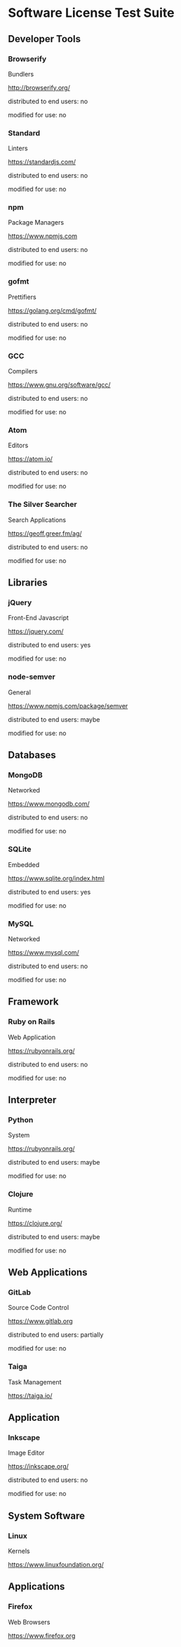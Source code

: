# Software License Test Suite

## Developer Tools

### Browserify

Bundlers

<http://browserify.org/>

distributed to end users: no

modified for use: no

### Standard

Linters

<https://standardjs.com/>

distributed to end users: no

modified for use: no

### npm

Package Managers

<https://www.npmjs.com>

distributed to end users: no

modified for use: no

### gofmt

Prettifiers

<https://golang.org/cmd/gofmt/>

distributed to end users: no

modified for use: no

### GCC

Compilers

<https://www.gnu.org/software/gcc/>

distributed to end users: no

modified for use: no

### Atom

Editors

<https://atom.io/>

distributed to end users: no

modified for use: no

### The Silver Searcher

Search Applications

<https://geoff.greer.fm/ag/>

distributed to end users: no

modified for use: no

## Libraries

### jQuery

Front-End Javascript

<https://jquery.com/>

distributed to end users: yes

modified for use: no

### node-semver

General

<https://www.npmjs.com/package/semver>

distributed to end users: maybe

modified for use: no

## Databases

### MongoDB

Networked

<https://www.mongodb.com/>

distributed to end users: no

modified for use: no

### SQLite

Embedded

<https://www.sqlite.org/index.html>

distributed to end users: yes

modified for use: no

### MySQL

Networked

<https://www.mysql.com/>

distributed to end users: no

modified for use: no

## Framework

### Ruby on Rails

Web Application

<https://rubyonrails.org/>

distributed to end users: no

modified for use: no

## Interpreter

### Python

System

<https://rubyonrails.org/>

distributed to end users: maybe

modified for use: no

### Clojure

Runtime

<https://clojure.org/>

distributed to end users: maybe

modified for use: no

## Web Applications

### GitLab

Source Code Control

<https://www.gitlab.org>

distributed to end users: partially

modified for use: no

### Taiga

Task Management

<https://taiga.io/>

## Application

### Inkscape

Image Editor

<https://inkscape.org/>

distributed to end users: no

modified for use: no

## System Software

### Linux

Kernels

<https://www.linuxfoundation.org/>

## Applications

### Firefox

Web Browsers

<https://www.firefox.org>

